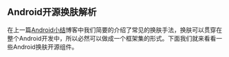 ## Android开源换肤解析
在上一篇[Android小结](http://blog.csdn.net/mr_dsw/article/details/52988298)博客中我们简要的介绍了常见的换肤手法，换肤可以贯穿在整个Android开发中，所以必然可以做成一个框架集的形式。下面我们就来看看一些Android换肤开源组件。